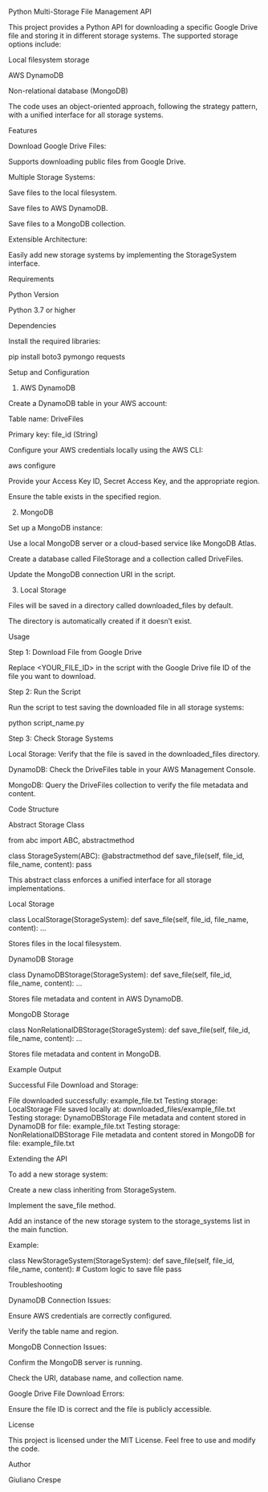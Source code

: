 Python Multi-Storage File Management API

This project provides a Python API for downloading a specific Google Drive file and storing it in different storage systems. The supported storage options include:

Local filesystem storage

AWS DynamoDB

Non-relational database (MongoDB)

The code uses an object-oriented approach, following the strategy pattern, with a unified interface for all storage systems.

Features

Download Google Drive Files:

Supports downloading public files from Google Drive.

Multiple Storage Systems:

Save files to the local filesystem.

Save files to AWS DynamoDB.

Save files to a MongoDB collection.

Extensible Architecture:

Easily add new storage systems by implementing the StorageSystem interface.

Requirements

Python Version

Python 3.7 or higher

Dependencies

Install the required libraries:

pip install boto3 pymongo requests

Setup and Configuration

1. AWS DynamoDB

Create a DynamoDB table in your AWS account:

Table name: DriveFiles

Primary key: file_id (String)

Configure your AWS credentials locally using the AWS CLI:

aws configure

Provide your Access Key ID, Secret Access Key, and the appropriate region.

Ensure the table exists in the specified region.

2. MongoDB

Set up a MongoDB instance:

Use a local MongoDB server or a cloud-based service like MongoDB Atlas.

Create a database called FileStorage and a collection called DriveFiles.

Update the MongoDB connection URI in the script.

3. Local Storage

Files will be saved in a directory called downloaded_files by default.

The directory is automatically created if it doesn’t exist.

Usage

Step 1: Download File from Google Drive

Replace <YOUR_FILE_ID> in the script with the Google Drive file ID of the file you want to download.

Step 2: Run the Script

Run the script to test saving the downloaded file in all storage systems:

python script_name.py

Step 3: Check Storage Systems

Local Storage: Verify that the file is saved in the downloaded_files directory.

DynamoDB: Check the DriveFiles table in your AWS Management Console.

MongoDB: Query the DriveFiles collection to verify the file metadata and content.

Code Structure

Abstract Storage Class

from abc import ABC, abstractmethod

class StorageSystem(ABC):
    @abstractmethod
    def save_file(self, file_id, file_name, content):
        pass

This abstract class enforces a unified interface for all storage implementations.

Local Storage

class LocalStorage(StorageSystem):
    def save_file(self, file_id, file_name, content):
        ...

Stores files in the local filesystem.

DynamoDB Storage

class DynamoDBStorage(StorageSystem):
    def save_file(self, file_id, file_name, content):
        ...

Stores file metadata and content in AWS DynamoDB.

MongoDB Storage

class NonRelationalDBStorage(StorageSystem):
    def save_file(self, file_id, file_name, content):
        ...

Stores file metadata and content in MongoDB.

Example Output

Successful File Download and Storage:

File downloaded successfully: example_file.txt
Testing storage: LocalStorage
File saved locally at: downloaded_files/example_file.txt
Testing storage: DynamoDBStorage
File metadata and content stored in DynamoDB for file: example_file.txt
Testing storage: NonRelationalDBStorage
File metadata and content stored in MongoDB for file: example_file.txt

Extending the API

To add a new storage system:

Create a new class inheriting from StorageSystem.

Implement the save_file method.

Add an instance of the new storage system to the storage_systems list in the main function.

Example:

class NewStorageSystem(StorageSystem):
    def save_file(self, file_id, file_name, content):
        # Custom logic to save file
        pass

Troubleshooting

DynamoDB Connection Issues:

Ensure AWS credentials are correctly configured.

Verify the table name and region.

MongoDB Connection Issues:

Confirm the MongoDB server is running.

Check the URI, database name, and collection name.

Google Drive File Download Errors:

Ensure the file ID is correct and the file is publicly accessible.

License

This project is licensed under the MIT License. Feel free to use and modify the code.

Author

Giuliano Crespe